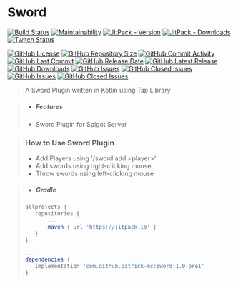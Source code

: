  # Sword

[![Build Status](https://travis-ci.org/patrick-mc/sword.svg?branch=master)](https://travis-ci.org/patrick-mc/sword)
[![Maintainability](https://api.codeclimate.com/v1/badges/c4b98555a243a1c97d7e/maintainability)](https://codeclimate.com/github/patrick-mc/sword/maintainability)
[![JitPack - Version](https://jitpack.io/v/patrick-mc/sword.svg)](https://jitpack.io/#patrick-mc/sword)
[![JitPack - Downloads](https://img.shields.io/jitpack/dm/github/patrick-mc/sword)](https://jitpack.io/#patrick-mc/sword)
[![Twitch Status](https://img.shields.io/twitch/status/patrickkr)](https://twitch.tv/patrickkr)

[![GitHub License](https://img.shields.io/github/license/patrick-mc/sword)](https://github.com/patrick-mc/sword/blob/master/LICENSE)
[![GitHub Repository Size](https://img.shields.io/github/repo-size/patrick-mc/sword)](https://github.com/patrick-mc/sword)
[![GitHub Commit Activity](https://img.shields.io/github/commit-activity/w/patrick-mc/sword)](https://github.com/patrick-mc/sword/commits)
[![GitHub Last Commit](https://img.shields.io/github/last-commit/patrick-mc/sword)](https://github.com/patrick-mc/sword/commits)
[![GitHub Release Date](https://img.shields.io/github/release-date/patrick-mc/sword)](https://github.com/patrick-mc/sword/releases)
[![GitHub Latest Release](https://img.shields.io/github/v/release/patrick-mc/sword)](https://github.com/patrick-mc/sword/releases)
[![GitHub Downloads](https://img.shields.io/github/downloads/patrick-mc/sword/total)](https://github.com/patrick-mc/sword/releases)
[![GitHub Issues](https://img.shields.io/github/issues-raw/patrick-mc/sword)](https://github.com/patrick-mc/sword/issues?q=is%3Aissue+is%3Aopen)
[![GitHub Closed Issues](https://img.shields.io/github/issues-closed-raw/patrick-mc/sword)](https://github.com/patrick-mc/sword/issues?q=is%3Aissue+is%3Aclosed)
[![GitHub Issues](https://img.shields.io/github/issues-pr-raw/patrick-mc/sword)](https://github.com/patrick-mc/sword/pulls?q=is%3Apr+is%3Aopen)
[![GitHub Closed Issues](https://img.shields.io/github/issues-pr-closed-raw/patrick-mc/sword)](https://github.com/patrick-mc/sword/pulls?q=is%3Apr+is%3Aclosed)

> A Sword Plugin written in Kotlin using Tap Library

> * ##### Features
> * Sword Plugin for Spigot Server

> ### How to Use Sword Plugin
> * Add Players using '/sword add \<player\>'
> * Add swords using right-clicking mouse
> * Throw swords using left-clicking mouse

> * ##### Gradle
>```groovy
>allprojects {
>    repositories {
>        ...
>        maven { url 'https://jitpack.io' }
>    }
>}
>
>...
>dependencies {
>    implementation 'com.github.patrick-mc:sword:1.0-pre1'
>}
>```
